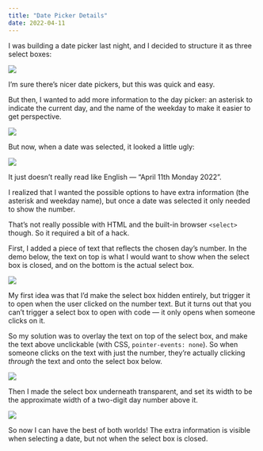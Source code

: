```yaml
---
title: "Date Picker Details"
date: 2022-04-11
---
```


I was building a date picker last night, and I decided to structure it as three select boxes:

![](/posts/tmrw-date/2022-04-11-at-12.03.gif)

I’m sure there’s nicer date pickers, but this was quick and easy.

But then, I wanted to add more information to the day picker: an asterisk to indicate the current day, and the name of the weekday to make it easier to get perspective.

![](/posts/tmrw-date/2022-04-11-at-12.07@2x.png)

But now, when a date was selected, it looked a little ugly:

![](/posts/tmrw-date/2022-04-11-at-12.08@2x.png)

It just doesn’t really read like English — “April 11th Monday 2022”.

I realized that I wanted the possible options to have extra information (the asterisk and weekday name), but once a date was selected it only needed to show the number.

That’s not really possible with HTML and the built-in browser `<select>` though. So it required a bit of a hack.

First, I added a piece of text that reflects the chosen day’s number. In the demo below, the text on top is what I would want to show when the select box is closed, and on the bottom is the actual select box.

![](/posts/tmrw-date/2022-04-11-at-12.10.gif)

My first idea was that I’d make the select box hidden entirely, but trigger it to open when the user clicked on the number text. But it turns out that you can’t trigger a select box to open with code — it only opens when someone clicks on it.

So my solution was to overlay the text on top of the select box, and make the text above unclickable (with CSS, `pointer-events: none`). So when someone clicks on the text with just the number, they’re actually clicking _through_ the text and onto the select box below.

![](/posts/tmrw-date/2022-04-11-at-12.17@2x.png)

Then I made the select box underneath transparent, and set its width to be the approximate width of a two-digit day number above it.

![](/posts/tmrw-date/2022-04-11-at-12.19.gif)

So now I can have the best of both worlds! The extra information is visible when selecting a date, but not when the select box is closed.
